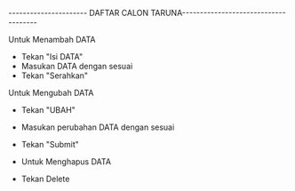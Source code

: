 ---------------------- DAFTAR CALON TARUNA-------------------------------------

Untuk Menambah DATA 
- Tekan "Isi DATA"
- Masukan DATA dengan sesuai
- Tekan "Serahkan"

Untuk Mengubah DATA
- Tekan "UBAH"
- Masukan perubahan DATA dengan sesuai
- Tekan "Submit"

- Untuk Menghapus DATA
- Tekan Delete
